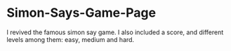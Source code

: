 # Simon-Says-Game-Page
I revived the famous simon say game. I also included a score, and different levels among them: easy, medium and hard.
